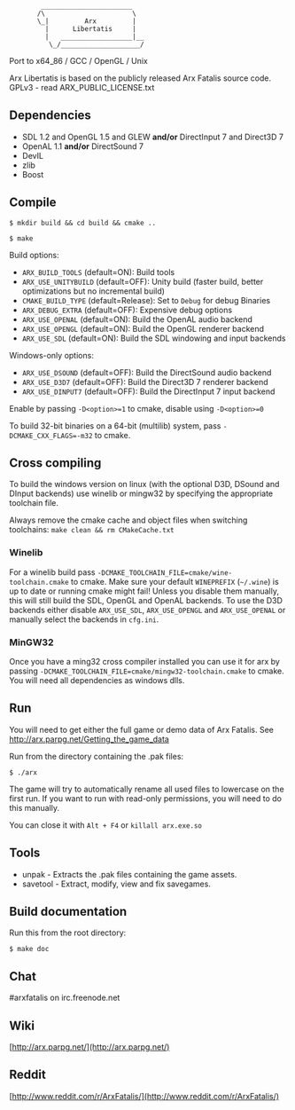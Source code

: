             _______________________
           /\                      \
           \_|         Arx         |
             |      Libertatis     |
             |   __________________|__
              \_/____________________/


Port to x64_86 / GCC / OpenGL / Unix

Arx Libertatis is based on the publicly released Arx Fatalis source code.
GPLv3 - read ARX_PUBLIC_LICENSE.txt

## Dependencies

* SDL 1.2 and OpenGL 1.5 and GLEW **and/or** DirectInput 7 and Direct3D 7
* OpenAL 1.1 **and/or** DirectSound 7
* DevIL
* zlib
* Boost

## Compile

`$ mkdir build && cd build && cmake ..`

`$ make`

Build options:

* `ARX_BUILD_TOOLS` (default=ON): Build tools
* `ARX_USE_UNITYBUILD` (default=OFF): Unity build (faster build, better optimizations but no incremental build)
* `CMAKE_BUILD_TYPE` (default=Release): Set to `Debug` for debug Binaries
* `ARX_DEBUG_EXTRA` (default=OFF): Expensive debug options
* `ARX_USE_OPENAL` (default=ON): Build the OpenAL audio backend
* `ARX_USE_OPENGL` (default=ON): Build the OpenGL renderer backend
* `ARX_USE_SDL` (default=ON): Build the SDL windowing and input backends

Windows-only options:

* `ARX_USE_DSOUND` (default=OFF): Build the DirectSound audio backend
* `ARX_USE_D3D7` (default=OFF): Build the Direct3D 7 renderer backend
* `ARX_USE_DINPUT7` (default=OFF): Build the DirectInput 7 input backend

Enable by passing `-D<option>=1` to cmake, disable using `-D<option>=0`

To build 32-bit binaries on a 64-bit (multilib) system, pass `-DCMAKE_CXX_FLAGS=-m32` to cmake.

## Cross compiling

To build the windows version on linux (with the optional D3D, DSound and DInput backends) use winelib or mingw32 by specifying the appropriate toolchain file.

Always remove the cmake cache and object files when switching toolchains: `make clean && rm CMakeCache.txt`

### Winelib

For a winelib build pass `-DCMAKE_TOOLCHAIN_FILE=cmake/wine-toolchain.cmake` to cmake.
Make sure your default `WINEPREFIX` (`~/.wine`)  is up to date or running cmake might fail!
Unless you disable them manually, this will still build the SDL, OpenGL and OpenAL backends. To use the D3D backends either disable `ARX_USE_SDL`, `ARX_USE_OPENGL` and `ARX_USE_OPENAL` or manually select the backends in `cfg.ini`.

### MinGW32

Once you have a ming32 cross compiler installed you can use it for arx by passing `-DCMAKE_TOOLCHAIN_FILE=cmake/mingw32-toolchain.cmake` to cmake. You will need all dependencies as windows dlls.

## Run

You will need to get either the full game or demo data of Arx Fatalis. See http://arx.parpg.net/Getting_the_game_data

Run from the directory containing the .pak files:

`$ ./arx`

The game will try to automatically rename all used files to lowercase on the first run. If you want to run with read-only permissions, you will need to do this manually.

You can close it with `Alt + F4` or `killall arx.exe.so`

## Tools

* unpak - Extracts the .pak files containing the game assets.
* savetool - Extract, modify, view and fix savegames.

## Build documentation

Run this from the root directory:

`$ make doc`

## Chat

\#arxfatalis on irc.freenode.net

## Wiki

[http://arx.parpg.net/](http://arx.parpg.net/)

## Reddit

[http://www.reddit.com/r/ArxFatalis/](http://www.reddit.com/r/ArxFatalis/)

